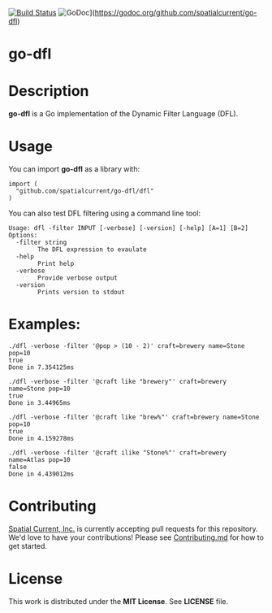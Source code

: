 [![Build Status](https://travis-ci.org/spatialcurrent/go-dfl.svg)](https://travis-ci.org/spatialcurrent/go-dfl) ![GoDoc](https://godoc.org/github.com/spatialcurrent/go-dfl?status.svg)](https://godoc.org/github.com/spatialcurrent/go-dfl)

# go-dfl

# Description

**go-dfl** is a Go implementation of the Dynamic Filter Language (DFL).

# Usage

You can import **go-dfl** as a library with:

```
import (
  "github.com/spatialcurrent/go-dfl/dfl"
)
```

You can also test DFL filtering using a command line tool:

```
Usage: dfl -filter INPUT [-verbose] [-version] [-help] [A=1] [B=2]
Options:
  -filter string
    	The DFL expression to evaulate
  -help
    	Print help
  -verbose
    	Provide verbose output
  -version
    	Prints version to stdout

```

# Examples:

```
./dfl -verbose -filter '@pop > (10 - 2)' craft=brewery name=Stone pop=10
true
Done in 7.354125ms
```

```
./dfl -verbose -filter '@craft like "brewery"' craft=brewery name=Stone pop=10
true
Done in 3.44965ms
```

```
./dfl -verbose -filter '@craft like "brew%"' craft=brewery name=Stone pop=10
true
Done in 4.159278ms
```

```
./dfl -verbose -filter '@craft ilike "Stone%"' craft=brewery name=Atlas pop=10
false
Done in 4.439012ms
```

# Contributing

[Spatial Current, Inc.](https://spatialcurrent.io) is currently accepting pull requests for this repository.  We'd love to have your contributions!  Please see [Contributing.md](https://github.com/spatialcurrent/go-dfl/blob/master/CONTRIBUTING.md) for how to get started.

# License

This work is distributed under the **MIT License**.  See **LICENSE** file.
